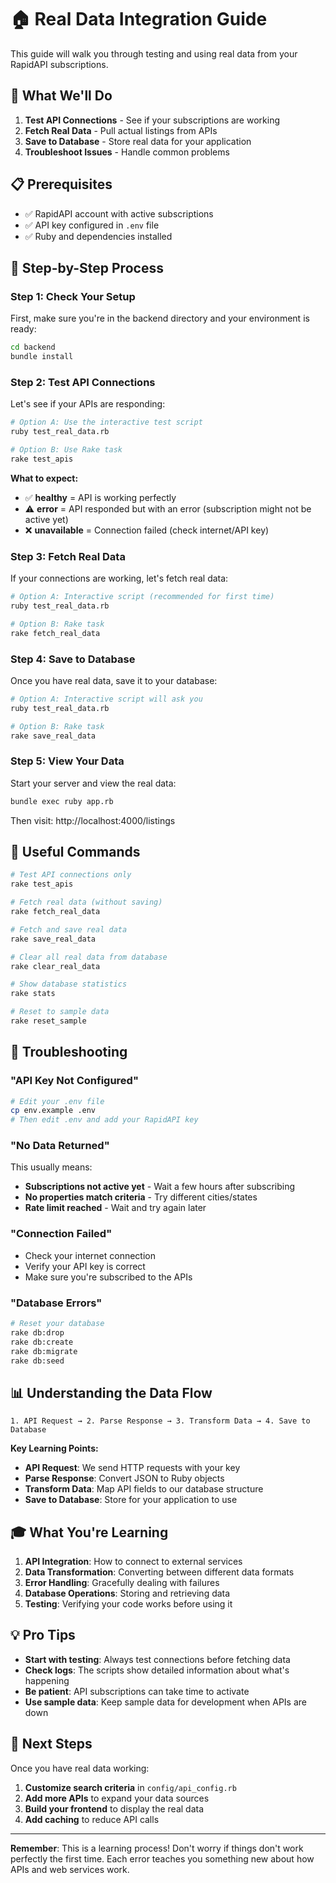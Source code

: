 # 🏠 Real Data Integration Guide

This guide will walk you through testing and using real data from your RapidAPI subscriptions.

## 🎯 What We'll Do

1. **Test API Connections** - See if your subscriptions are working
2. **Fetch Real Data** - Pull actual listings from APIs
3. **Save to Database** - Store real data for your application
4. **Troubleshoot Issues** - Handle common problems

## 📋 Prerequisites

- ✅ RapidAPI account with active subscriptions
- ✅ API key configured in `.env` file
- ✅ Ruby and dependencies installed

## 🚀 Step-by-Step Process

### Step 1: Check Your Setup

First, make sure you're in the backend directory and your environment is ready:

```bash
cd backend
bundle install
```

### Step 2: Test API Connections

Let's see if your APIs are responding:

```bash
# Option A: Use the interactive test script
ruby test_real_data.rb

# Option B: Use Rake task
rake test_apis
```

**What to expect:**
- ✅ **healthy** = API is working perfectly
- ⚠️ **error** = API responded but with an error (subscription might not be active yet)
- ❌ **unavailable** = Connection failed (check internet/API key)

### Step 3: Fetch Real Data

If your connections are working, let's fetch real data:

```bash
# Option A: Interactive script (recommended for first time)
ruby test_real_data.rb

# Option B: Rake task
rake fetch_real_data
```

### Step 4: Save to Database

Once you have real data, save it to your database:

```bash
# Option A: Interactive script will ask you
ruby test_real_data.rb

# Option B: Rake task
rake save_real_data
```

### Step 5: View Your Data

Start your server and view the real data:

```bash
bundle exec ruby app.rb
```

Then visit: http://localhost:4000/listings

## 🔧 Useful Commands

```bash
# Test API connections only
rake test_apis

# Fetch real data (without saving)
rake fetch_real_data

# Fetch and save real data
rake save_real_data

# Clear all real data from database
rake clear_real_data

# Show database statistics
rake stats

# Reset to sample data
rake reset_sample
```

## 🚨 Troubleshooting

### "API Key Not Configured"
```bash
# Edit your .env file
cp env.example .env
# Then edit .env and add your RapidAPI key
```

### "No Data Returned"
This usually means:
- **Subscriptions not active yet** - Wait a few hours after subscribing
- **No properties match criteria** - Try different cities/states
- **Rate limit reached** - Wait and try again later

### "Connection Failed"
- Check your internet connection
- Verify your API key is correct
- Make sure you're subscribed to the APIs

### "Database Errors"
```bash
# Reset your database
rake db:drop
rake db:create
rake db:migrate
rake db:seed
```

## 📊 Understanding the Data Flow

```
1. API Request → 2. Parse Response → 3. Transform Data → 4. Save to Database
```

**Key Learning Points:**
- **API Request**: We send HTTP requests with your key
- **Parse Response**: Convert JSON to Ruby objects
- **Transform Data**: Map API fields to our database structure
- **Save to Database**: Store for your application to use

## 🎓 What You're Learning

1. **API Integration**: How to connect to external services
2. **Data Transformation**: Converting between different data formats
3. **Error Handling**: Gracefully dealing with failures
4. **Database Operations**: Storing and retrieving data
5. **Testing**: Verifying your code works before using it

## 💡 Pro Tips

- **Start with testing**: Always test connections before fetching data
- **Check logs**: The scripts show detailed information about what's happening
- **Be patient**: API subscriptions can take time to activate
- **Use sample data**: Keep sample data for development when APIs are down

## 🔄 Next Steps

Once you have real data working:
1. **Customize search criteria** in `config/api_config.rb`
2. **Add more APIs** to expand your data sources
3. **Build your frontend** to display the real data
4. **Add caching** to reduce API calls

---

**Remember**: This is a learning process! Don't worry if things don't work perfectly the first time. Each error teaches you something new about how APIs and web services work. 